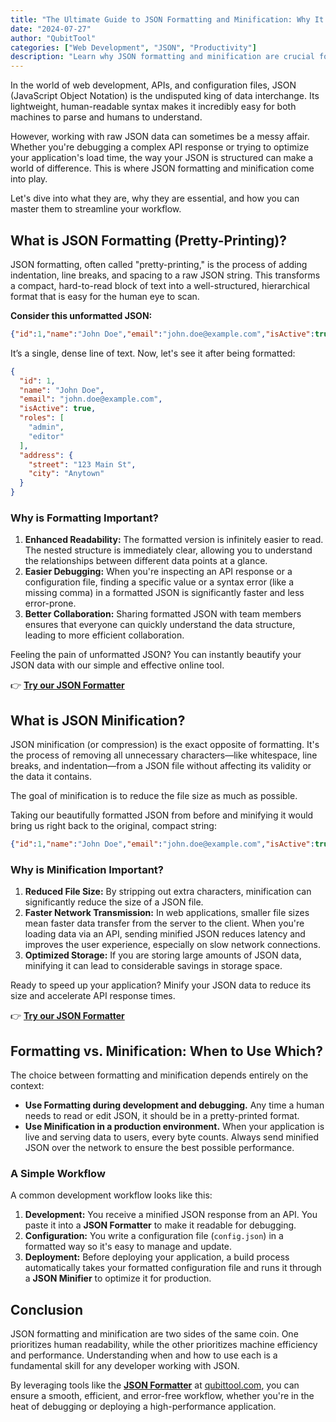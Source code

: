 ```yaml
---
title: "The Ultimate Guide to JSON Formatting and Minification: Why It Matters and How to Do It"
date: "2024-07-27"
author: "QubitTool"
categories: ["Web Development", "JSON", "Productivity"]
description: "Learn why JSON formatting and minification are crucial for modern web development. This guide covers the benefits of pretty-printing for readability and minifying for performance, with practical examples and tool recommendations."
---
```


In the world of web development, APIs, and configuration files, JSON (JavaScript Object Notation) is the undisputed king of data interchange. Its lightweight, human-readable syntax makes it incredibly easy for both machines to parse and humans to understand.

However, working with raw JSON data can sometimes be a messy affair. Whether you're debugging a complex API response or trying to optimize your application's load time, the way your JSON is structured can make a world of difference. This is where JSON formatting and minification come into play.

Let's dive into what they are, why they are essential, and how you can master them to streamline your workflow.

## What is JSON Formatting (Pretty-Printing)?

JSON formatting, often called "pretty-printing," is the process of adding indentation, line breaks, and spacing to a raw JSON string. This transforms a compact, hard-to-read block of text into a well-structured, hierarchical format that is easy for the human eye to scan.

**Consider this unformatted JSON:**

```json
{"id":1,"name":"John Doe","email":"john.doe@example.com","isActive":true,"roles":["admin","editor"],"address":{"street":"123 Main St","city":"Anytown"}}
```

It’s a single, dense line of text. Now, let's see it after being formatted:

```json
{
  "id": 1,
  "name": "John Doe",
  "email": "john.doe@example.com",
  "isActive": true,
  "roles": [
    "admin",
    "editor"
  ],
  "address": {
    "street": "123 Main St",
    "city": "Anytown"
  }
}
```

### Why is Formatting Important?

1.  **Enhanced Readability:** The formatted version is infinitely easier to read. The nested structure is immediately clear, allowing you to understand the relationships between different data points at a glance.
2.  **Easier Debugging:** When you're inspecting an API response or a configuration file, finding a specific value or a syntax error (like a missing comma) in a formatted JSON is significantly faster and less error-prone.
3.  **Better Collaboration:** Sharing formatted JSON with team members ensures that everyone can quickly understand the data structure, leading to more efficient collaboration.

Feeling the pain of unformatted JSON? You can instantly beautify your JSON data with our simple and effective online tool.

👉 **[Try our JSON Formatter](https://qubittool.com/en/tools/json-formatter)**

## What is JSON Minification?

JSON minification (or compression) is the exact opposite of formatting. It's the process of removing all unnecessary characters—like whitespace, line breaks, and indentation—from a JSON file without affecting its validity or the data it contains.

The goal of minification is to reduce the file size as much as possible.

Taking our beautifully formatted JSON from before and minifying it would bring us right back to the original, compact string:

```json
{"id":1,"name":"John Doe","email":"john.doe@example.com","isActive":true,"roles":["admin","editor"],"address":{"street":"123 Main St","city":"Anytown"}}
```

### Why is Minification Important?

1.  **Reduced File Size:** By stripping out extra characters, minification can significantly reduce the size of a JSON file.
2.  **Faster Network Transmission:** In web applications, smaller file sizes mean faster data transfer from the server to the client. When you're loading data via an API, sending minified JSON reduces latency and improves the user experience, especially on slow network connections.
3.  **Optimized Storage:** If you are storing large amounts of JSON data, minifying it can lead to considerable savings in storage space.

Ready to speed up your application? Minify your JSON data to reduce its size and accelerate API response times.

👉 **[Try our JSON Formatter](https://qubittool.com/en/tools/json-formatter)**

## Formatting vs. Minification: When to Use Which?

The choice between formatting and minification depends entirely on the context:

*   **Use Formatting during development and debugging.** Any time a human needs to read or edit JSON, it should be in a pretty-printed format.
*   **Use Minification in a production environment.** When your application is live and serving data to users, every byte counts. Always send minified JSON over the network to ensure the best possible performance.

### A Simple Workflow

A common development workflow looks like this:

1.  **Development:** You receive a minified JSON response from an API. You paste it into a **JSON Formatter** to make it readable for debugging.
2.  **Configuration:** You write a configuration file (`config.json`) in a formatted way so it's easy to manage and update.
3.  **Deployment:** Before deploying your application, a build process automatically takes your formatted configuration file and runs it through a **JSON Minifier** to optimize it for production.

## Conclusion

JSON formatting and minification are two sides of the same coin. One prioritizes human readability, while the other prioritizes machine efficiency and performance. Understanding when and how to use each is a fundamental skill for any developer working with JSON.

By leveraging tools like the **[JSON Formatter](https://qubittool.com/en/tools/json-formatter)** at [qubittool.com](https://qubittool.com), you can ensure a smooth, efficient, and error-free workflow, whether you're in the heat of debugging or deploying a high-performance application.